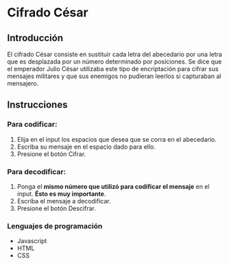 # Cifrado César

## Introducción

El cifrado César consiste en sustituir cada letra del abecedario por una letra que es desplazada por un número determinado por posiciones.
Se dice que el emperador Julio César utilizaba este tipo de encriptación para cifrar sus mensajes militares y que sus enemigos no pudieran leerlos si capturaban al mensajero.

## Instrucciones
### Para codificar:
1. Elija en el input los espacios que desea que se corra en el abecedario.
2. Escriba su mensaje en el espacio dado para ello.
3. Presione el botón Cifrar.

### Para decodificar:
1. Ponga el **mismo número que utilizó para codificar el mensaje** en el input. **Ésto es muy importante**.
2. Escriba el mensaje a decodificar.
3. Presione el botón Descifrar.


### Lenguajes de programación
* Javascript 
* HTML
* CSS

